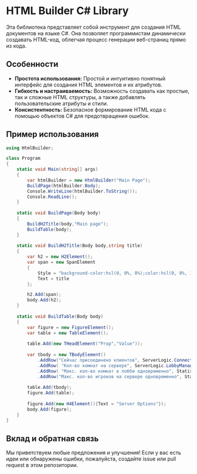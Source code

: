 # HTML Builder C# Library

Эта библиотека представляет собой инструмент для создания HTML документов на языке C#. Она позволяет программистам динамически создавать HTML-код, облегчая процесс генерации веб-страниц прямо из кода.

## Особенности

- **Простота использования:** Простой и интуитивно понятный интерфейс для создания HTML элементов и их атрибутов.
- **Гибкость и настраиваемость:** Возможность создавать как простые, так и сложные HTML структуры, а также добавлять пользовательские атрибуты и стили.
- **Консистентность:** Безопасное формирование HTML кода с помощью объектов C# для предотвращения ошибок.

## Пример использования

```csharp
using HtmlBuilder;

class Program
{
    static void Main(string[] args)
    {
        var htmlBuilder = new HtmlBuilder("Main Page");
        BuildPage(htmlBuilder.Body);
        Console.WriteLine(htmlBuilder.ToString());
        Console.ReadLine();
    }
    
    static void BuildPage(Body body)
    {
        BuildH2Title(body,"Main page");
        BuildTable(body);
    }
   
    static void BuildH2Title(Body body,string title)
    {
        var h2 = new H2Element();
        var span = new SpanElement
        {
            Style = "background-color:hsl(0, 0%, 0%);color:hsl(0, 0%, 100%);",
            Text = title
        };

        h2.Add(span);
        body.Add(h2);
    }
    
    static void BuildTable(Body body)
    {
        var figure = new FigureElement();
        var table = new TableElement();
        
        table.Add(new THeadElement("Prop","Value"));
        
        var tbody = new TBodyElement()
            .AddRow("Сейчас присоединено клиентов", ServerLogic.ConnectionsCount.ToString())
            .AddRow( "Кол-во комнат на сервере", ServerLogic.LobbyManager.GetRoomsCount.ToString())
            .AddRow( "Макс. кол-во комнат в лобби одновременно", Statistic.MaxRoomsInLobby.ToString())
            .AddRow("Макс. кол-во игроков на сервере одновременно", Statistic.MaxPlayers.ToString())
 
        table.Add(tbody);
        figure.Add(table);
        
        figure.Add(new H4Element(){Text = "Server Options"});            
        body.Add(figure);
    }
}
```
## Вклад и обратная связь

Мы приветствуем любые предложения и улучшения! Если у вас есть идеи или обнаружены ошибки, пожалуйста, создайте issue или pull request в этом репозитории.
